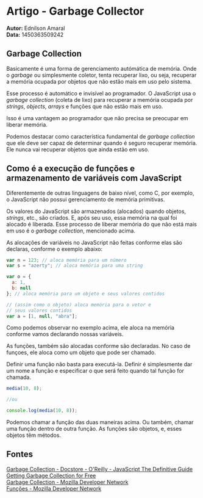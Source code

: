 # Artigo - Garbage Collector  
**Autor:** Ednilson Amaral  
**Data:** 1450363509242


## Garbage Collection  

Basicamente é uma forma de gerenciamento autómática de memória. Onde o *garbage* ou simplesmente coletor, tenta recuperar lixo, ou seja, recuperar a memória ocupada por objetos que não estão mais em uso pelo sistema.  

Esse processo é automático e invisível ao programador. O JavaScript usa o *garbage collection* (coleta de lixo) para recuperar a memória ocupada por *strings*, *objects*, *arrays* e funções que não estão mais em uso.  

Isso é uma vantagem ao programador que não precisa se preocupar em liberar memória.  

Podemos destacar como característica fundamental de *garbage collection* que ele deve ser capaz de determinar quando é seguro recuperar memória. Ele nunca vai recuperar objetos que ainda estão em uso.


## Como é a execução de funções e armazenamento de variáveis com JavaScript  

Diferentemente de outras linguagens de baixo nível, como C, por exemplo, o JavaScript não possui gerenciamento de memória primitivas.  

Os valores do JavaScript são armazenados (alocados) quando objetos, *strings*, etc., são criados. E, após seu uso, essa memória na qual foi alocado é liberada. Esse processo de liberar memória do que não está mais em uso é o *garbage collection*, mencionado acima.  

As alocações de variáveis no JavaScript não feitas conforme elas são declaras, conforme o exemplo abaixo:

```js  
var n = 123; // aloca memória para um número  
var s = "azerty"; // aloca memória para uma string  

var o = {  
  a: 1,  
  b: null  
}; // aloca memória para um objeto e seus valores contidos  

// (assim como o objeto) aloca memória para o vetor e   
// seus valores contidos  
var a = [1, null, "abra"];  
```  

Como podemos observar no exemplo acima, ele aloca na memória conforme vamos declarando nossas variáveis.  

As funções, também são alocadas conforme são declaradas. No caso de funçoes, ele aloca como um objeto que pode ser chamado.


Definir uma função não basta para executá-la. Definir é simplesmente dar um nome a função e especificar o que será feito quando tal função for chamada.  

```js  
media(10, 8);  

//ou  

console.log(media(10, 8));  
```  

Podemos chamar a função das duas maneiras acima. Ou também, chamar uma função dentro de outra função. As funções são objetos, e, esses objetos têm métodos.


## Fontes  

[Garbage Collection - Docstore - O'Reilly - JavaScript The Definitive Guide](http://docstore.mik.ua/orelly/webprog/jscript/ch04_05.htm#IXT-4-56957)  
[Getting Garbage Collection for Free](http://v8project.blogspot.com.br/2015/08/getting-garbage-collection-for-free.html)  
[Garbage Collection - Mozilla Developer Network](https://developer.mozilla.org/pt-BR/docs/Web/JavaScript/Memory_Management#Garbage_collection)  
[Funções - Mozilla Developer Network](https://developer.mozilla.org/pt-BR/docs/Web/JavaScript/Guide/Fun%C3%A7%C3%B5es#Calling_functions) 